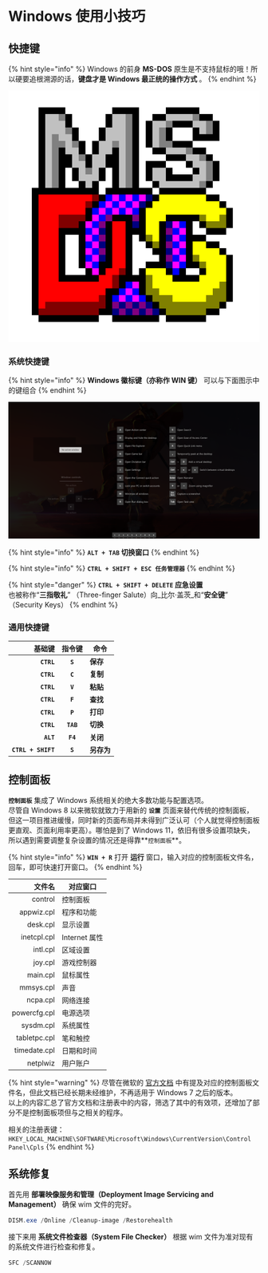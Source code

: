 # Windows 使用小技巧

## 快捷键

{% hint style="info" %}
Windows 的前身 **MS-DOS** 原生是不支持鼠标的哦！所以硬要追根溯源的话，**键盘才是 Windows 最正统的操作方式** 。
{% endhint %}

![](<../.gitbook/assets/image (14).png>)

### 系统快捷键

{% hint style="info" %}
**Windows 徽标键（亦称作 WIN 键）** 可以与下面图示中的键组合
{% endhint %}

![Powertoys 快捷键指南](<../.gitbook/assets/image (13).png>)

{% hint style="info" %}
**`ALT + TAB` 切换窗口**
{% endhint %}

{% hint style="info" %}
**`CTRL + SHIFT + ESC 任务管理器`**
{% endhint %}

{% hint style="danger" %}
**`CTRL + SHIFT + DELETE` 应急设置**\
也被称作“**三指敬礼**” （Three-finger Salute）向_比尔·盖茨_和“**安全键**” （Security Keys）
{% endhint %}

### 通用快捷键

|                基础键 |    指令键    | 命令      |
| -----------------: | :-------: | ------- |
|         **`CTRL`** |  **`S`**  | **保存**  |
|         **`CTRL`** |  **`C`**  | **复制**  |
|         **`CTRL`** |  **`V`**  | **粘贴**  |
|         **`CTRL`** |  **`F`**  | **查找**  |
|         **`CTRL`** |  **`P`**  | **打印**  |
|         **`CTRL`** | **`TAB`** | **切换**  |
|          **`ALT`** |  **`F4`** | **关闭**  |
| **`CTRL + SHIFT`** |  **`S`**  | **另存为** |

## 控制面板

**`控制面板`** 集成了 Windows 系统相关的绝大多数功能与配置选项。\
尽管自 Windows 8 以来微软就致力于用新的 **`设置`** 页面来替代传统的控制面板，但这一项目推进缓慢，同时新的页面布局并未得到广泛认可（个人就觉得控制面板更直观、页面利用率更高）。哪怕是到了 Windows 11，依旧有很多设置项缺失，所以遇到需要调整复杂设置的情况还是得靠**`控制面板`**。

{% hint style="info" %}
**`WIN + R`** 打开 **运行** 窗口，输入对应的控制面板文件名，回车，即可快速打开窗口。
{% endhint %}

|          文件名 | 对应窗口        |
| -----------: | ----------- |
|      control | 控制面板        |
|   appwiz.cpl | 程序和功能       |
|     desk.cpl | 显示设置        |
|  inetcpl.cpl | Internet 属性 |
|     intl.cpl | 区域设置        |
|      joy.cpl | 游戏控制器       |
|     main.cpl | 鼠标属性        |
|    mmsys.cpl | 声音          |
|     ncpa.cpl | 网络连接        |
| powercfg.cpl | 电源选项        |
|    sysdm.cpl | 系统属性        |
| tabletpc.cpl | 笔和触控        |
| timedate.cpl | 日期和时间       |
|     netplwiz | 用户账户        |

{% hint style="warning" %}
尽管在微软的 [官方文档](https://support.microsoft.com/en-us/topic/description-of-control-panel-cpl-files-4dc809cd-5063-6c6d-3bee-d3f18b2e0176) 中有提及对应的控制面板文件名，但此文档已经长期未经维护，不再适用于 Windows 7 之后的版本。\
以上的内容汇总了官方文档和注册表中的内容，筛选了其中的有效项，还增加了部分不是控制面板项但与之相关的程序。

相关的注册表键：\
`HKEY_LOCAL_MACHINE\SOFTWARE\Microsoft\Windows\CurrentVersion\Control Panel\Cpls`
{% endhint %}

## 系统修复

首先用 **部署映像服务和管理（Deployment Image Servicing and Management）** 确保 wim 文件的完好。

```powershell
DISM.exe /Online /Cleanup-image /Restorehealth
```

接下来用 **系统文件检查器（System File Checker）** 根据 wim 文件为准对现有的系统文件进行检查和修复。

```powershell
SFC /SCANNOW
```




